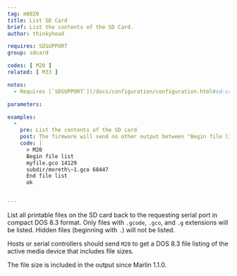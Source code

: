 ```yaml
---
tag: m0020
title: List SD Card
brief: List the contents of the SD Card.
author: thinkyhead

requires: SDSUPPORT
group: sdcard

codes: [ M20 ]
related: [ M33 ]

notes:
  - Requires [`SDSUPPORT`](/docs/configuration/configuration.html#sd-card)

parameters:

examples:
  -
    pre: List the contents of the SD card
    post: The firmware will send no other output between "Begin file list" and "End file list."
    code: |
      > M20
      Begin file list
      myfile.gco 14129
      subdir/moreth\~1.gco 68447
      End file list
      ok


---
```


List all printable files on the SD card back to the requesting serial port in compact DOS 8.3 format. Only files with `.gcode`, `.gco`, and `.g` extensions will be listed. Hidden files (beginning with `.`) will not be listed.

Hosts or serial controllers should send `M20` to get a DOS 8.3 file listing of the active media device that includes file sizes.

The file size is included in the output since Marlin 1.1.0.
